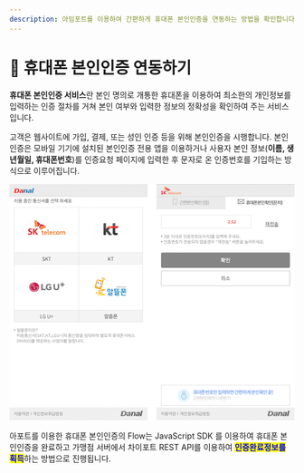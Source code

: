 ```yaml
---
description: 아임포트를 이용하여 간편하게 휴대폰 본인인증을 연동하는 방법을 확인합니다.
---
```


# 📱 휴대폰 본인인증 연동하기

**휴대폰 본인인증 서비스**란 본인 명의로 개통한 휴대폰을 이용하여 최소한의 개인정보를 입력하는 인증 절차를 거쳐 본인 여부와 입력한 정보의 정확성을 확인하여 주는 서비스입니다.

고객은 웹사이트에 가입, 결제, 또는 성인 인증 등을 위해 본인인증을 시행합니다. 본인인증은 모바일 기기에 설치된 본인인증 전용 앱을 이용하거나 사용자 본인 정보(**이름, 생년월일, 휴대폰번호**)를 인증요청 페이지에 입력한 후 문자로 온 인증번호를 기입하는 방식으로 이루어집니다.

![휴대폰 본인인증 화면예](<../.gitbook/assets/image (11) (1) (1) (1) (1) (1) (1) (1).png>)

아포트를 이용한 휴대폰 본인인증의 Flow는 JavaScript SDK 를 이용하여 휴대폰 본인인증을 완료하고 가맹점 서버에서 차이포트 REST API를 이용하여 <mark style="color:blue;">**인증완료정보를 획득**</mark>하는 방법으로 진행됩니다.
